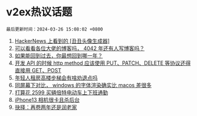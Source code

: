 # v2ex热议话题

`最后更新时间：2024-03-26 15:08:02 +0800`

1. [HackerNews 上看到的 [丑丑头像生成器]](https://www.v2ex.com/t/1027006)
1. [可以看看各位大佬的博客吗， 4042 年还有人写博客吗？](https://www.v2ex.com/t/1026924)
1. [如果能回到过去，你最想回到哪一年？](https://www.v2ex.com/t/1027003)
1. [开发 API 的时候 http method 应该使用 PUT、PATCH、DELETE 等协议还得直接用 GET、POST](https://www.v2ex.com/t/1026944)
1. [年轻人租房高楼步梯会有啥劝退点吗](https://www.v2ex.com/t/1027055)
1. [同屏幕下对比， windows 的字体渲染确实比 macos 差很多](https://www.v2ex.com/t/1026824)
1. [打算花 2599 买辆倍特电动车上下班通勤](https://www.v2ex.com/t/1026814)
1. [iPhone13 相机很卡且杀后台](https://www.v2ex.com/t/1026898)
1. [抉择：再卷两年还是润老家](https://www.v2ex.com/t/1026875)

